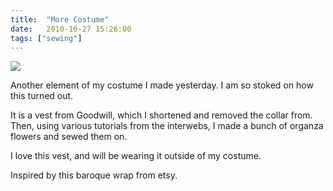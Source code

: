 ```yaml
---
title:  "More Costume"
date:   2010-10-27 15:26:00
tags: ["sewing"]
---
```


<img src="/uploads/2010/10/vest.jpg">


Another element of my costume I made yesterday. I am so stoked on how this turned out.

It is a vest from Goodwill, which I shortened and removed the collar from. Then, using various tutorials from the interwebs, I made a bunch of organza flowers and sewed them on.

I love this vest, and will be wearing it outside of my costume.

Inspired by this baroque wrap from etsy.
